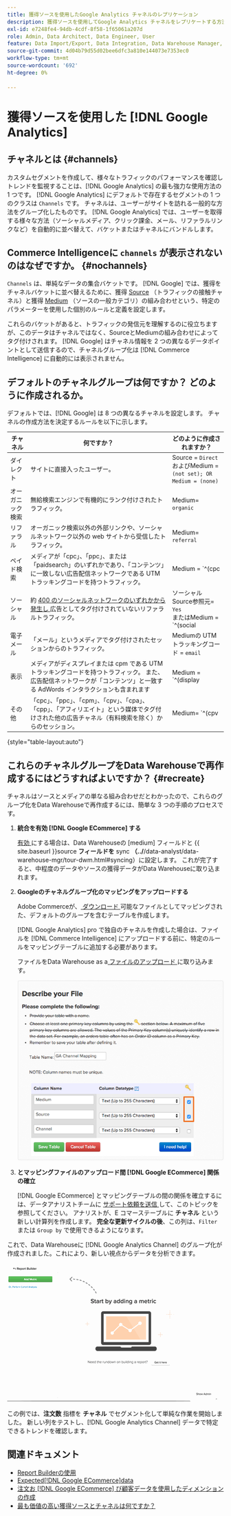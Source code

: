 ```yaml
---
title: 獲得ソースを使用したGoogle Analytics チャネルのレプリケーション
description: 獲得ソースを使用してGoogle Analytics チャネルをレプリケートする方法を説明します。
exl-id: e7248fe4-94db-4cdf-8f58-1f65061a207d
role: Admin, Data Architect, Data Engineer, User
feature: Data Import/Export, Data Integration, Data Warehouse Manager, Commerce Tables
source-git-commit: 4d04b79d55d02bee6dfc3a810e144073e7353ec0
workflow-type: tm+mt
source-wordcount: '692'
ht-degree: 0%

---
```


# 獲得ソースを使用した [!DNL Google Analytics]

## チャネルとは {#channels}

カスタムセグメントを作成して、様々なトラフィックのパフォーマンスを確認しトレンドを監視することは、[!DNL Google Analytics] の最も強力な使用方法の 1 つです。 [!DNL Google Analytics] にデフォルトで存在するセグメントの 1 つのクラスは `Channels` です。 チャネルは、ユーザーがサイトを訪れる一般的な方法をグループ化したものです。  [!DNL Google Analytics] では、ユーザーを取得する様々な方法（ソーシャルメディア、クリック課金、メール、リファラルリンクなど）を自動的に並べ替えて、バケットまたはチャネルにバンドルします。

## Commerce Intelligenceに `channels` が表示されないのはなぜですか。 {#nochannels}

`Channels` は、単純なデータの集合バケットです。 [!DNL Google] では、獲得をチャネルバケットに並べ替えるために、獲得 [Source](https://support.google.com/analytics/answer/1033173?hl=en) （トラフィックの接触チャネル）と獲得 [Medium](https://support.google.com/analytics/answer/6099206?hl=en) （ソースの一般カテゴリ）の組み合わせという、特定のパラメーターを使用した個別のルールと定義を設定します。

これらのバケットがあると、トラフィックの発信元を理解するのに役立ちますが、このデータはチャネルではなく、SourceとMediumの組み合わせによってタグ付けされます。 [!DNL Google] はチャネル情報を 2 つの異なるデータポイントとして送信するので、チャネルグループ化は [!DNL Commerce Intelligence] に自動的には表示されません。

## デフォルトのチャネルグループは何ですか？ どのように作成されるか。

デフォルトでは、[!DNL Google] は 8 つの異なるチャネルを設定します。 チャネルの作成方法を決定するルールを以下に示します。

| **チャネル** | **何ですか？** | **どのように作成されますか？** |
|---|---|---|
| ダイレクト | サイトに直接入ったユーザー。 | Source = `Direct`<br> およびMedium = `(not set); OR Medium = (none)` |
| オーガニック検索 | 無給検索エンジンで有機的にランク付けされたトラフィック。 | Medium= `organic` |
| リファラル | オーガニック検索以外の外部リンクや、ソーシャルネットワーク以外の web サイトから受信したトラフィック。 | Medium= `referral` |
| ペイド検索 | メディアが「cpc」、「ppc」、または「paidsearch」のいずれかであり、「コンテンツ」に一致しない広告配信ネットワークである UTM トラッキングコードを持つトラフィック。 | Medium = `^(cpc|ppc|paidsearch)$`<br> および Ad Distribution Network ≠ `Content` |
| ソーシャル | 約 [400 のソーシャルネットワークのいずれかから発生し ](https://www.annielytics.com/blog/analytics/sites-google-analytics-includes-in-social-reports/) 広告としてタグ付けされていないリファラルトラフィック。 | ソーシャルSource参照元= `Yes`<br> またはMedium = `^(social|social-network|social-media|sm|social network|social media)$` |
| 電子メール | 「メール」というメディアでタグ付けされたセッションからのトラフィック。 | Mediumの UTM トラッキングコード = `email` |
| 表示 | メディアがディスプレイまたは cpm である UTM トラッキングコードを持つトラフィック。 また、広告配信ネットワークが「コンテンツ」と一致する AdWords インタラクションも含まれます | Medium = `^(display|cpm|banner)$`<br> または Ad Distribution Network = `Content`<br> および Ad Format ≠ `Text` |
| その他 | 「cpc」、「ppc」、「cpm」、「cpv」、「cpa」、「cpp」、「アフィリエイト」という媒体でタグ付けされた他の広告チャネル（有料検索を除く）からのセッション。 | Medium= `^(cpv|cpa|cpp|content-text)$` |

{style="table-layout:auto"}

## これらのチャネルグループをData Warehouseで再作成するにはどうすればよいですか？ {#recreate}

チャネルはソースとメディアの単なる組み合わせだとわかったので、これらのグループ化をData Warehouseで再作成するには、簡単な 3 つの手順のプロセスです。

1. **統合を有効 [!DNL Google ECommerce] する**

   [ 有効 ](../importing-data/integrations/google-ecommerce.md) にする場合は、Data Warehouseの [medium] フィールドと {{ site.baseurl }}source **フィールドを** sync **（../**/data-analyst/data-warehouse-mgr/tour-dwm.html#syncing）に設定します。 これが完了すると、中程度のデータやソースの獲得データがData Warehouseに取り込まれます。

1. **Googleのチャネルグループ化のマッピングをアップロードする**

   Adobe Commerceが、[ ダウンロード ](../../assets/ga-channel-mapping.csv) 可能なファイルとしてマッピングされた、デフォルトのグループを含むテーブルを作成します。

   [!DNL Google Analytics] pro で独自のチャネルを作成した場合は、ファイルを [!DNL Commerce Intelligence] にアップロードする前に、特定のルールをマッピングテーブルに追加する必要があります。

   ファイルをData Warehouse as a[ ファイルのアップロード ](../importing-data/connecting-data/using-file-uploader.md) に取り込みます。

   ![ プライマリキーの設定を示すData Warehouse Manager インターフェイス ](../../assets/Setting_Primary_Keys.png)

1. **とマッピングファイルのアップロード間 [!DNL Google ECommerce] 関係の確立**

   [!DNL Google ECommerce] とマッピングテーブルの間の関係を確立するには、データアナリストチームに [ サポート依頼を送信 ](../../guide-overview.md#Submitting-a-Support-Ticket) して、このトピックを参照してください。 アナリストが、E コマーステーブルに **チャネル** という新しい計算列を作成します。 **完全な更新サイクルの後**、この列は、`Filter` または `Group by` で使用できるようになります。

これで、Data Warehouseに [!DNL Google Analytics Channel] のグループ化が作成されました。これにより、新しい視点からデータを分析できます。

![ 注文数指標のチャネル別のセグメント化 ](../../assets/GA_Channel_Gif.gif)

この例では、**注文数** 指標を **チャネル** でセグメント化して単純な作業を開始しました。 新しい列をテストし、[!DNL Google Analytics Channel] データで特定できるトレンドを確認します。

## 関連ドキュメント

* [Report Builderの使用](../../tutorials/using-visual-report-builder.md)
* [Expected[!DNL Google ECommerce]data](../importing-data/integrations/google-ecommerce-data.md)
* [注文お [!DNL Google ECommerce] び顧客データを使用したディメンションの作成](../data-warehouse-mgr/bldg-google-ecomm-dim.md)
* [最も価値の高い獲得ソースとチャネルは何ですか？](../analysis/most-value-source-channel.md)
